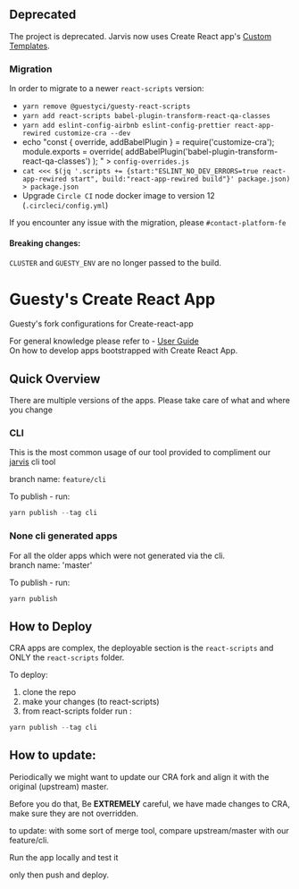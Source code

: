 ## Deprecated

The project is deprecated.
Jarvis now uses Create React app's [Custom Templates](https://create-react-app.dev/docs/custom-templates/).

### Migration 

In order to migrate to a newer `react-scripts` version:
* `yarn remove @guestyci/guesty-react-scripts`
* `yarn add react-scripts babel-plugin-transform-react-qa-classes`
* `yarn add eslint-config-airbnb eslint-config-prettier react-app-rewired customize-cra --dev`
* echo "const { override, addBabelPlugin } = require('customize-cra');
module.exports = override(
  addBabelPlugin('babel-plugin-transform-react-qa-classes')
);
" > `config-overrides.js`
* `cat <<< $(jq '.scripts += {start:"ESLINT_NO_DEV_ERRORS=true react-app-rewired start", build:"react-app-rewired build"}' package.json) > package.json`
* Upgrade `Circle CI` node docker image to version 12 (`.circleci/config.yml`)

If you encounter any issue with the migration, please `#contact-platform-fe`

#### Breaking changes: 

`CLUSTER` and `GUESTY_ENV` are no longer passed to the build.

# Guesty's Create React App

Guesty's fork configurations for Create-react-app

For general knowledge please refer to - [User Guide](https://create-react-app.dev/docs/getting-started)   
On how to develop apps bootstrapped with Create React App.

## Quick Overview

There are multiple versions of the apps. Please take care of what and where you change

### CLI
This is the most common usage of our tool provided to compliment our [jarvis](https://github.com/guestyorg/jarvis) cli tool

branch name: `feature/cli`

To publish - run:
```javascript
yarn publish --tag cli
``` 

### None cli generated apps

For all the older apps which were not generated via the cli.  
branch name: 'master'

To publish - run:
```javascript
yarn publish
``` 


## How to Deploy

CRA apps are complex, the deployable section is the `react-scripts` and ONLY the `react-scripts` folder.  

To deploy:
 1. clone the repo
 2. make your changes (to react-scripts)
 3. from react-scripts folder run :
 ```javascript
 yarn publish --tag cli
 ``` 

## How to update:

Periodically we might want to update our CRA fork and align it with the original (upstream) master.  

Before you do that, Be **EXTREMELY** careful, we have made changes to CRA, make sure they are not overridden.

to update:
with some sort of merge tool, compare upstream/master with our feature/cli.

Run the app locally and test it

only then push and deploy.  
